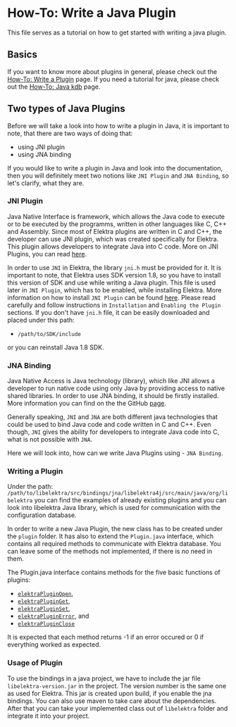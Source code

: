 # How-To: Write a Java Plugin

This file serves as a tutorial on how to get started with writing a java plugin.

## Basics

If you want to know more about plugins in general, please check out the [How-To: Write a Plugin](plugins.md) page.
If you need a tutorial for java, please check out the [How-To: Java kdb](java-kdb.md) page.

## Two types of Java Plugins

Before we will take a look into how to write a plugin in Java, it is important to note, that there are two ways of doing that:

- using JNI plugin
- using JNA binding

If you would like to write a plugin in Java and look into the documentation, then you will definitely meet two notions like `JNI Plugin` and `JNA Binding`, so let's clarify, what they are.

### JNI Plugin

Java Native Interface is framework, which allows the Java code to execute or to be executed by the programms, written in other languages like C, C++ and Assembly. Since most of Elektra plugins are written in C and C++, the developer can use JNI plugin, which was created specifically for Elektra. This plugin allows developers to integrate Java into C code. More on JNI Plugins, you can read [here](https://www.libelektra.org/plugins/jni).

In order to use `JNI` in Elektra, the library `jni.h` must be provided for it. It is important to note, that Elektra uses SDK version 1.8, so you have to install this version of SDK and use while writing a Java plugin. This file is used later in `JNI Plugin`, which has to be enabled, while installing Elektra. More information on how to install `JNI Plugin` can be found [here](https://www.libelektra.org/plugins/jni). Please read carefully and follow instructions in `Installation` and `Enabling the Plugin` sections. If you don't have `jni.h` file, it can be easily downloaded and placed under this path:

- `/path/to/SDK/include`

or you can reinstall Java 1.8 SDK.

### JNA Binding

Java Native Access is Java technology (library), which like JNI allows a developer to run native code using only Java by providing access to native shared libraries. In order to use JNA binding, it should be firstly installed. More information you can find on the the GitHub [page](https://github.com/java-native-access/jna).

Generally speaking, `JNI` and `JNA` are both different java technologies that could be used to bind Java code and code written in C and C++. Even though, `JNI` gives the ability for developers to integrate Java code into C, what is not possible with `JNA`.

Here we will look into, how can we write Java Plugins using - `JNA Binding`.

### Writing a Plugin

Under the path: `/path/to/libelektra/src/bindings/jna/libelektra4j/src/main/java/org/libelektra` you can find the examples of already existing plugins and you can look into libelektra Java library, which is used for communication with the configuration database.

In order to write a new Java Plugin, the new class has to be created under the `plugin` folder. It has also to extend the `Plugin.java` interface, which contains all required methods to communicate with Elektra database. You can leave some of the methods not implemented, if there is no need in them.

The Plugin.java interface contains methods for the five basic functions of plugins:
- [`elektraPluginOpen`](https://doc.libelektra.org/api/current/html/group__plugin.html#ga23c2eb3584e38a4d494eb8f91e5e3d8d),
- [`elektraPluginGet`](https://doc.libelektra.org/api/current/html/group__plugin.html#gacb69f3441c6d84241b4362f958fbe313),
- [`elektraPluginSet`](https://doc.libelektra.org/api/current/html/group__plugin.html#gae65781a1deb34efc79c8cb9d9174842c),
- [`elektraPluginError`](https://doc.libelektra.org/api/current/html/group__plugin.html#gad74b35f558ac7c3262f6069c5c47dc79), and
- [`elektraPluginClose`](https://doc.libelektra.org/api/current/html/group__plugin.html#ga1236aefe5b2baf8b7bf636ba5aa9ea29)

It is expected that each method returns -1 if an error occured or 0 if everything worked as expected.

### Usage of Plugin

To use the bindings in a java project, we have to include the jar file `libelektra-version.jar` in the project. The version number is the same one as used for Elektra. This jar is created upon build, if you enable the jna bindings. You can also use maven to take care about the dependencies. After that you can take your implemented class out of `libelektra` folder and integrate it into your project.
